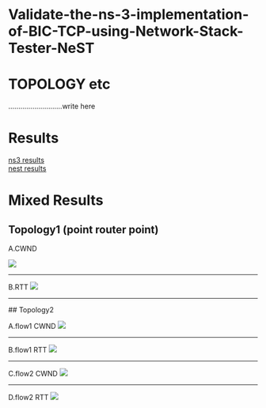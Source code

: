 
# Validate-the-ns-3-implementation-of-BIC-TCP-using-Network-Stack-Tester-NeST

# TOPOLOGY etc
...........................write here
# Results
  <a href="https://github.com/cn14/Validate-the-ns-3-implementation-of-BIC-TCP-using-Network-Stack-Tester-NeST/tree/main/nest"> ns3 results</a>   
  <a href="https://github.com/cn14/Validate-the-ns-3-implementation-of-BIC-TCP-using-Network-Stack-Tester-NeST/tree/main/ns3"> nest results</a> 
 

# Mixed Results

## Topology1 (point router point)

  A.CWND
 
<img src="https://github.com/cn14/Validate-the-ns-3-implementation-of-BIC-TCP-using-Network-Stack-Tester-NeST/blob/main/results-mixed%20plots/prp%20topology/TcpBic-prp-CWND.png">

 <hr>
  B.RTT
  
  <img src="https://github.com/cn14/Validate-the-ns-3-implementation-of-BIC-TCP-using-Network-Stack-Tester-NeST/blob/main/results-mixed%20plots/prp%20topology/TcpBic-prp-RTT.png" >
 <hr color:red> 
 ## Topology2
 
 A.flow1 CWND
 <img src="https://github.com/cn14/Validate-the-ns-3-implementation-of-BIC-TCP-using-Network-Stack-Tester-NeST/blob/main/results-mixed%20plots/topology2/TcpBic-flow1-tcp-cwnd.jpg" >
 <hr>
 B.flow1 RTT
  <img src="https://github.com/cn14/Validate-the-ns-3-implementation-of-BIC-TCP-using-Network-Stack-Tester-NeST/blob/main/results-mixed%20plots/topology2/TcpBic-flow1-tcp-rtt.jpg" >
 <hr>
 C.flow2 CWND
   <img src="https://github.com/cn14/Validate-the-ns-3-implementation-of-BIC-TCP-using-Network-Stack-Tester-NeST/blob/main/results-mixed%20plots/topology2/TcpBic-flow2-tcp-cwnd.jpg" >
 <hr>
D.flow2 RTT
   <img src="https://github.com/cn14/Validate-the-ns-3-implementation-of-BIC-TCP-using-Network-Stack-Tester-NeST/blob/main/results-mixed%20plots/topology2/TcpBic-flow2-tcp-rtt.jpg" >





